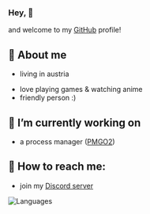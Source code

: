 ### Hey, 👋

and welcome to my [GitHub](https://github.com) profile!

## 🐼 About me
  - living in austria
  <!-- - founder of [Keomu](https://keomu.com) -->
  - love playing games & watching anime
  - friendly person :)
    
## 🔭 I’m currently working on
  <!-- - [Kuma](https://github.com/KumaaaBot) (Discord Bot) -->
  <!-- - a discord.js framework -->
  - a process manager ([PMGO2](https://github.com/Pandaaa2507/PMGO2))
    
## 📖 How to reach me:
  - join my [Discord server](https://discord.gg/MMH4rpk)

<!-- ![Stats](https://github-readme-stats.vercel.app/api?username=pandaaa2507&theme=tokyonight) -->
![Languages](https://github-readme-stats.vercel.app/api/top-langs/?username=pandaaa2507&layout=compact&theme=tokyonight)
